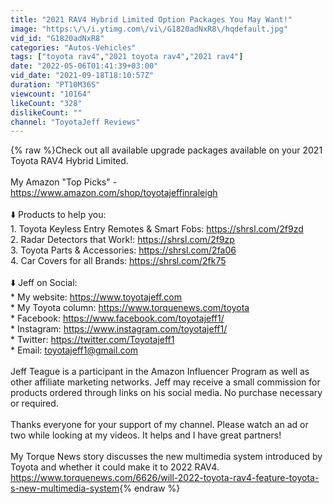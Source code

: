 ```yaml
---
title: "2021 RAV4 Hybrid Limited Option Packages You May Want!"
image: "https:\/\/i.ytimg.com\/vi\/G1820adNxR8\/hqdefault.jpg"
vid_id: "G1820adNxR8"
categories: "Autos-Vehicles"
tags: ["toyota rav4","2021 toyota rav4","2021 rav4"]
date: "2022-05-06T01:41:39+03:00"
vid_date: "2021-09-18T18:10:57Z"
duration: "PT10M36S"
viewcount: "10164"
likeCount: "328"
dislikeCount: ""
channel: "ToyotaJeff Reviews"
---
```

{% raw %}Check out all available upgrade packages available on your 2021 Toyota RAV4 Hybrid Limited.<br /><br />My Amazon &quot;Top Picks&quot; - <a rel="nofollow" target="blank" href="https://www.amazon.com/shop/toyotajeffinraleigh">https://www.amazon.com/shop/toyotajeffinraleigh</a><br /><br />⬇️ Products to help you:<br />1. Toyota Keyless Entry Remotes &amp; Smart Fobs: <a rel="nofollow" target="blank" href="https://shrsl.com/2f9zd">https://shrsl.com/2f9zd</a><br />2. Radar Detectors that Work!: <a rel="nofollow" target="blank" href="https://shrsl.com/2f9zp">https://shrsl.com/2f9zp</a><br />3. Toyota Parts &amp; Accessories: <a rel="nofollow" target="blank" href="https://shrsl.com/2fa06">https://shrsl.com/2fa06</a><br />4. Car Covers for all Brands: <a rel="nofollow" target="blank" href="https://shrsl.com/2fk75">https://shrsl.com/2fk75</a><br /><br />⬇️ Jeff on Social: <br />* My website: <a rel="nofollow" target="blank" href="https://www.toyotajeff.com">https://www.toyotajeff.com</a><br />* My Toyota column: <a rel="nofollow" target="blank" href="https://www.torquenews.com/toyota">https://www.torquenews.com/toyota</a><br />* Facebook:  <a rel="nofollow" target="blank" href="https://www.facebook.com/toyotajeff1/">https://www.facebook.com/toyotajeff1/</a><br />* Instagram: <a rel="nofollow" target="blank" href="https://www.instagram.com/toyotajeff1/">https://www.instagram.com/toyotajeff1/</a><br />* Twitter: <a rel="nofollow" target="blank" href="https://twitter.com/Toyotajeff1">https://twitter.com/Toyotajeff1</a><br />* Email: toyotajeff1@gmail.com<br /><br />Jeff Teague is a participant in the Amazon Influencer Program as well as other affiliate marketing networks. Jeff may receive a small commission for products ordered through links on his social media. No purchase necessary or required.<br /><br />Thanks everyone for your support of my channel. Please watch an ad or two while looking at my videos. It helps and I have great partners!<br /><br />My Torque News story discusses the new multimedia system introduced by Toyota and whether it could make it to 2022 RAV4. <a rel="nofollow" target="blank" href="https://www.torquenews.com/6626/will-2022-toyota-rav4-feature-toyota-s-new-multimedia-system">https://www.torquenews.com/6626/will-2022-toyota-rav4-feature-toyota-s-new-multimedia-system</a>{% endraw %}
